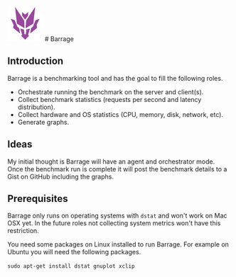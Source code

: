 <img src="barrage.jpg" alt="Barrage" width="80" height="80">
# Barrage

## Introduction
Barrage is a benchmarking tool and has the goal to fill the following roles.

- Orchestrate running the benchmark on the server and client(s).
- Collect benchmark statistics (requests per second and latency distribution).
- Collect hardware and OS statistics (CPU, memory, disk, network, etc).
- Generate graphs.

## Ideas
My initial thought is Barrage will have an agent and orchestrator mode. Once the benchmark run is complete it will post the benchmark details to a Gist on GitHub including the graphs.

## Prerequisites
Barrage only runs on operating systems with `dstat` and won't work on Mac OSX yet. In the future roles not collecting system metrics won't have this restriction.

You need some packages on Linux installed to run Barrage. For example on Ubuntu you will need the following packages.

`sudo apt-get install dstat gnuplot xclip`